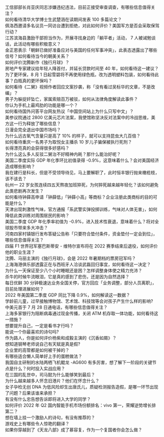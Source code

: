 工信部部长肖亚庆同志涉嫌违纪违法，目前正接受审查调查，有哪些信息值得关注？  
如何看待清华大学博士生武楚涵在读期间发表 100 多篇论文？  
佩洛西邀请多名议员一同访台遭到拒绝，对此如何评价？美国军方是否会采取保驾行动？  
江苏滨海县激励干部担当作为，开展寻找身边的「躺平者」活动， 7 人被诫勉谈话，此活动有哪些积极意义？  
金正恩表示「朝鲜已做好准备应对与美国的任何军事冲突」，此表态透露出了哪些信号？如何看待当今的朝美关系？  
如何评价沈腾新作《独行月球》？  
房地产专家建议给年轻人降首付，并延长贷款时间至 40 年，如何看待这一建议？  
为了更环保，8 月 1 日起雪碧将不再使用绿色瓶，改为透明塑料包装，如何看待此事？白瓶真的更环保吗？  
如何看待《二舅》视频作者回应文案抄袭，称「没有看过吴标华的文章，不是改编」？  
男子为躲捉奸坠亡，家属索赔百万被驳，如何从法律角度解读此事件？  
你认为手机上最鸡肋的功能是哪一个？  
如何看待国外问答平台网友热议「中国空间站上为什么只写中文」？  
美参议院通过 2800 亿美元芯片法案，我使馆称坚决反对法案中的冷战思维，美方这一行为释放了哪些信息？  
日漫会完全退出中国市场吗？  
为什么远古氧气含量只是高了 10% 的样子，就可以支持昆虫大几百倍？  
如何看待重庆一名男子为取悦女主播杀 10 岁儿子骗保被执行死刑？  
长得漂亮真的会获得很多好感吗？  
为什么这么多人反驳二舅治不好精神内耗？那什么能治好呢？  
美国二季度实际 GDP 年化季环比初值录得 -0.9%，这意味着什么？会对美国经济造成哪些影响？  
我在建行是科长，但是不受领导待见，马上要解职了，此时恒丰银行抛来橄榄枝，该不该去？  
杭州一 22 岁女孩连续四五天熬夜加班猝死，为何猝死越来越年轻化？该如何避免此类悲剧再次发生？  
如何看待钟薛高申请「钟薛低」「钟薛小高」等商标？企业注册此类商标的目的可能是什么？  
天津出现刺激性气味，官方通报「系武警实弹投掷训练，气味对人体无害」，如何降低此类训练对周围居民的影响？  
美国二季度 GDP 年化季率初值为 -0.9%，进入技术性衰退，意味着什么？将对全球股市带来多大冲击？  
河南四家村镇银行发布答疑公告称「只要符合垫付条件，资金垫付一定会到位」，哪些信息值得关注？  
四届 F1 世界冠军塞巴斯蒂安 - 维特尔宣布将在 2022 赛季结束后退役，如何评价他的职业生涯？  
沈腾、马丽主演的《独行月球》，会是 2022 年暑期档的票房冠军吗？  
上海海港俱乐部透露正在与西班牙人洽谈武磊回归事宜，如何看待这一决定？  
为什么一天保证至少八个小时睡眠还是困？怎样调整身体使之精力充沛？  
杀牛的时候牛流眼泪，它是真的感到了悲伤，还是因为自然选择？  
每日优鲜 30 分钟极速达业务全国关停，官方回应「业务调整，部分人员离职」，目前处理进展如何？  
2022 年美国第二季度 GDP 同比下降 0.9%，如何解读这一数据？  
学龄前儿童，过早接触博物馆、艺术馆、科技馆等会对孩子产生什么样的影响?  
中美元首于 7 月 28 日通电话，有哪些信息值得关注？  
上海多家银行为阻断病毒通过现金传播，关闭 ATM 机存取一体功能，如何看待这一措施？  
想要提升自己，一定是看书才行吗？  
能说一个你最喜欢的诗句吗?  
作为路人，你是如何评价杨紫和成毅主演的《沉香如屑》？  
想知道钢琴老师说自己有天赋是真是假?  
企业里的高管都是如何被干掉的？  
有哪些适合懒人简单好上手的蛋糕做法？  
我国自主研制的水陆两栖飞机鲲龙 -AG600 有多厉害，想了解下一阶段的关键节点是什么？何时投入实战应用？  
在三国的乱世中，司马懿为什么能够笑到最后？  
为什么越来越多人怀念旧港片？他们在怀念什么？  
女子孕检无创 DNA 为低风险却生出唐氏儿，质疑检测报告造假，是哪一环节出现了问题？后果该谁来承担？  
有没有什么忠告想告诉即将进入大学的同学？  
如何评价 2022 年 Q2 国内智能手机市场份额排名：vivo 第一，荣耀逆势增长排第二？  
想在墙上挂一个激励人的诗句，有没有推荐的？  
游戏史上有哪些令人惊艳的翻译？  
如果你穿越到了《天龙八部》成了慕容复，作为一个复国者你会怎么做？  
